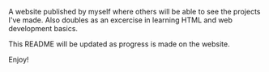A website published by myself where others will be able to  see the projects I've made.
Also doubles as an excercise in learning HTML and web development basics.

This README will be updated as progress is made on the website.

Enjoy!